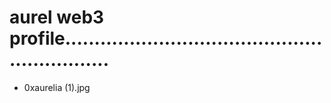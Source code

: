 # aurel web3 profile.............................................................
- 0xaurelia (1).jpg
